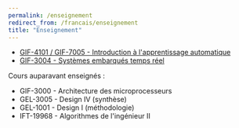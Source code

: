 ```yaml
---
permalink: /enseignement
redirect_from: /francais/enseignement
title: "Enseignement"
---
```


- [GIF-4101 / GIF-7005 - Introduction à l'apprentissage automatique](https://chgagne.github.io/iaa-ulaval/)
- [GIF-3004 - Systèmes embarqués temps réel](https://setr-ulaval.github.io/)

Cours auparavant enseignés :

- GIF-3000 - Architecture des microprocesseurs
- GEL-3005 - Design IV (synthèse)
- GEL-1001 - Design I (méthodologie)
- IFT-19968 - Algorithmes de l'ingénieur II
